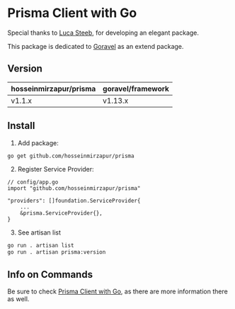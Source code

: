 # Prisma Client with Go

Special thanks to [Luca Steeb](https://github.com/steebchen), for developing an elegant package.

This package is dedicated to [Goravel](https://github.com/goravel/goravel) as an extend package.

## Version

| hosseinmirzapur/prisma | goravel/framework |
|-------------|-------------------|
| v1.1.x      | v1.13.x           |

## Install

1. Add package:

```bash
go get github.com/hosseinmirzapur/prisma
```

2. Register Service Provider:

```
// config/app.go
import "github.com/hosseinmirzapur/prisma"

"providers": []foundation.ServiceProvider{
    ...
    &prisma.ServiceProvider{},
}
```

3. See artisan list

```bash
go run . artisan list
go run . artisan prisma:version
```

## Info on Commands

Be sure to check [Prisma Client with Go](https://github.com/steebchen/prisma-client-go), as there are more information there as well.
